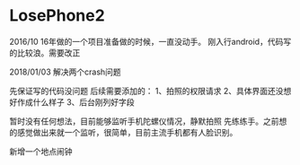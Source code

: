 # LosePhone2
2016/10
16年做的一个项目准备做的时候，一直没动手。
刚入行android，代码写的比较浪。需要改正

2018/01/03
解决两个crash问题

先保证写的代码没问题
后续需要添加的：
1、拍照的权限请求
2、具体界面还没想好作成什么样子
3、后台刚列好字段

暂时没有任何想法，目前能够监听手机陀螺仪情况，静默拍照
先练练手。之前想的感觉做出来就一个监听，很简单，目前主流手机都有人脸识别。

新增一个地点闹钟